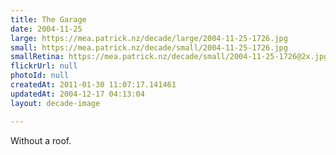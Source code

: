 ```yaml
---
title: The Garage
date: 2004-11-25
large: https://mea.patrick.nz/decade/large/2004-11-25-1726.jpg
small: https://mea.patrick.nz/decade/small/2004-11-25-1726.jpg
smallRetina: https://mea.patrick.nz/decade/small/2004-11-25-1726@2x.jpg
flickrUrl: null
photoId: null
createdAt: 2011-01-30 11:07:17.141461
updatedAt: 2004-12-17 04:13:04
layout: decade-image

---
```

Without a roof.
